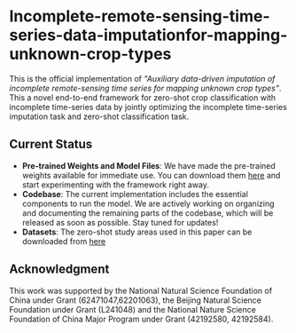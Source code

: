 # Incomplete-remote-sensing-time-series-data-imputationfor-mapping-unknown-crop-types
This is the official implementation of *"Auxiliary data-driven imputation of incomplete remote-sensing time series for mapping unknown crop types"*. This a novel end-to-end framework for zero-shot crop classification with incomplete time-series data by jointly optimizing the incomplete time-series imputation task and zero-shot classification task.

## Current Status

- **Pre-trained Weights and Model Files**: We have made the pre-trained weights available for immediate use. You can download them [here](https://drive.google.com/file/d/1rxWEfE3KSCf_yvX1azkRGv-i2B0pUGHY/view?usp=sharing) and start experimenting with the framework right away.
- **Codebase**: The current implementation includes the essential components to run the model. We are actively working on organizing and documenting the remaining parts of the codebase, which will be released as soon as possible. Stay tuned for updates!
- **Datasets**: The zero-shot study areas used in this paper can be downloaded from [here](https://code.earthengine.google.com/c71e63854d28ffed4eab91bd69d57e32) 

## Acknowledgment
This work was supported by the National Natural Science Foundation of China under Grant (62471047,62201063), the Beijing Natural Science Foundation under Grant (L241048) and the National Nature Science Foundation of China Major Program under Grant (42192580, 42192584).
